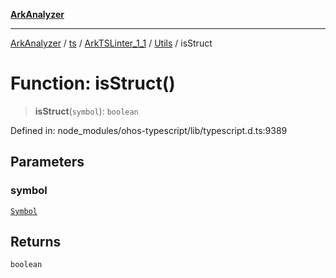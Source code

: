 [**ArkAnalyzer**](../../../../../../../../README.md)

***

[ArkAnalyzer](../../../../../../../../globals.md) / [ts](../../../../../README.md) / [ArkTSLinter\_1\_1](../../../README.md) / [Utils](../README.md) / isStruct

# Function: isStruct()

> **isStruct**(`symbol`): `boolean`

Defined in: node\_modules/ohos-typescript/lib/typescript.d.ts:9389

## Parameters

### symbol

[`Symbol`](../../../../../interfaces/Symbol.md)

## Returns

`boolean`
